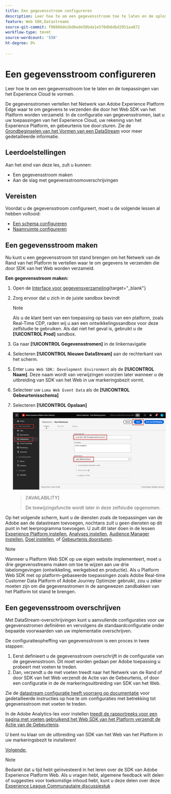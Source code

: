 ```yaml
---
title: Een gegevensstroom configureren
description: Leer hoe te om een gegevensstroom toe te laten en de oplossingen van het Experience Cloud te vormen. Deze les maakt deel uit van de Zelfstudie Adobe Experience Cloud met Web SDK implementeren.
feature: Web SDK,Datastreams
source-git-commit: f08866de1bd6ede50bda1e5f8db6dbd2951aa872
workflow-type: tm+mt
source-wordcount: '550'
ht-degree: 0%

---
```


# Een gegevensstroom configureren

Leer hoe te om een gegevensstroom toe te laten en de toepassingen van het Experience Cloud te vormen.

De gegevensstromen vertellen het Netwerk van Adobe Experience Platform Edge waar te om gegevens te verzenden die door het Web SDK van het Platform worden verzameld. In de configuratie van gegevensstromen, laat u uw toepassingen van het Experience Cloud, uw rekening van het Experience Platform, en gebeurtenis toe door:sturen. Zie de [Grondbeginselen van het Vormen van een DataStream](https://experienceleague.adobe.com/docs/experience-platform/edge/fundamentals/datastreams.html?lang=en) voor meer gedetailleerde informatie.

## Leerdoelstellingen

Aan het eind van deze les, zult u kunnen:

* Een gegevensstroom maken
* Aan de slag met gegevensstroomoverschrijvingen

## Vereisten

Voordat u de gegevensstroom configureert, moet u de volgende lessen al hebben voltooid:

* [Een schema configureren](configure-schemas.md)
* [Naamruimte configureren](configure-identities.md)

## Een gegevensstroom maken

Nu kunt u een gegevensstroom tot stand brengen om het Netwerk van de Rand van het Platform te vertellen waar te om gegevens te verzenden die door SDK van het Web worden verzameld.

**Een gegevensstroom maken:**

1. Open de [Interface voor gegevensverzameling](https://launch.adobe.com/){target="_blank"}
1. Zorg ervoor dat u zich in de juiste sandbox bevindt

   >[!NOTE]
   >
   >Als u de klant bent van een toepassing op basis van een platform, zoals Real-Time CDP, raden wij u aan een ontwikkelingssandbox voor deze zelfstudie te gebruiken. Als dat niet het geval is, gebruikt u de **[!UICONTROL Prod]** sandbox.

1. Ga naar **[!UICONTROL Gegevensstromen]** in de linkernavigatie
1. Selecteren **[!UICONTROL Nieuwe DataStream]** aan de rechterkant van het scherm.
1. Enter `Luma Web SDK: Development Environment` als de **[!UICONTROL Naam]**. Deze naam wordt van verwijzingen voorzien later wanneer u de uitbreiding van SDK van het Web in uw markeringsbezit vormt.
1. Selecteer uw `Luma Web Event Data` als de **[!UICONTROL Gebeurtenisschema]**
1. Selecteren **[!UICONTROL Opslaan]**

   ![De gegevensstroom maken](assets/datastream-create-new-datastream.png)

   >[!AVAILABILITY]
   >
   >De toewijzingsfunctie wordt later in deze zelfstudie opgenomen.




Op het volgende scherm, kunt u de diensten zoals de toepassingen van de Adobe aan de datastream toevoegen, nochtans zult u geen diensten op dit punt in het leerprogramma toevoegen. U zult dit later doen in de lessen [Experience Platform instellen](setup-experience-platform.md), [Analyses instellen](setup-analytics.md), [Audience Manager instellen](setup-audience-manager.md), [Doel instellen](setup-target.md), of [Gebeurtenis doorsturen](setup-event-forwarding.md).

>[!NOTE]
>
>Wanneer u Platform Web SDK op uw eigen website implementeert, moet u drie gegevensstreams maken om toe te wijzen aan uw drie labelomgevingen (ontwikkeling, werkgebied en productie). Als u Platform Web SDK met op platform-gebaseerde toepassingen zoals Adobe Real-time Customer Data Platform of Adobe Journey Optimizer gebruikt, zou u zeker moeten zijn om die gegevensstromen in de aangewezen zandbakken van het Platform tot stand te brengen.

## Een gegevensstroom overschrijven

Met DataStream-overschrijvingen kunt u aanvullende configuraties voor uw gegevensstromen definiëren en vervolgens de standaardconfiguratie onder bepaalde voorwaarden van uw implementatie overschrijven.


De configuratieopheffing van gegevensstroom is een proces in twee stappen:

1. Eerst definieert u de gegevensstroom overschrijft in de configuratie van de gegevensstroom. Dit moet worden gedaan per Adobe toepassing u probeert met voeten te treden.
1. Dan, verzendt u de met voeten treedt naar het Netwerk van de Rand of door SDK van het Web verzendt de Actie van de Gebeurtenis, of door een configuratie in de de markeringsuitbreiding van SDK van het Web.

Zie de [datastream configuratie heeft voorrang op documentatie](https://experienceleague.adobe.com/docs/experience-platform/datastreams/overrides.html?lang=en) voor gedetailleerde instructies op hoe te om configuraties met betrekking tot gegevensstroom met voeten te treden.

In de Adobe Analytics-les voor instellen [treedt de rapportreeks voor een pagina met voeten gebruikend het Web SDK van het Platform verzendt de Actie van de Gebeurtenis](setup-analytics.md).

U bent nu klaar om de uitbreiding van SDK van het Web van het Platform in uw markeringsbezit te installeren!

[Volgende: ](install-web-sdk.md)

>[!NOTE]
>
>Bedankt dat u tijd hebt geïnvesteerd in het leren over de SDK van Adobe Experience Platform Web. Als u vragen hebt, algemene feedback wilt delen of suggesties voor toekomstige inhoud hebt, kunt u deze delen over deze [Experience League Communautaire discussiestuk](https://experienceleaguecommunities.adobe.com/t5/adobe-experience-platform-launch/tutorial-discussion-implement-adobe-experience-cloud-with-web/td-p/444996)
